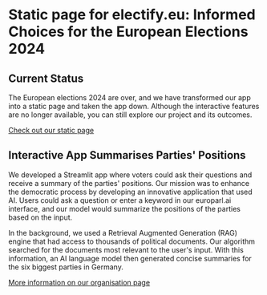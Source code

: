 # Static page for electify.eu: Informed Choices for the European Elections 2024

## Current Status
The European elections 2024 are over, and we have transformed our app into a static page and taken the app down. Although the interactive features are no longer available, you can still explore our project and its outcomes.

[Check out our static page](https://electify.eu) 

## Interactive App Summarises Parties' Positions
We developed a Streamlit app where voters could ask their questions and receive a summary of the parties' positions. Our mission was to enhance the democratic process by developing an innovative application that used AI. Users could ask a question or enter a keyword in our europarl.ai interface, and our model would summarize the positions of the parties based on the input.

In the background, we used a Retrieval Augmented Generation (RAG) engine that had access to thousands of political documents. Our algorithm searched for the documents most relevant to the user's input. With this information, an AI language model then generated concise summaries for the six biggest parties in Germany.

[More information on our organisation page](https://github.com/electify-eu) 



